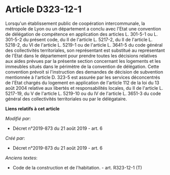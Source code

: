 # Article D323-12-1

Lorsqu'un établissement public de coopération intercommunale, la métropole de Lyon ou un département a conclu avec l'Etat une
convention de délégation de compétence en application des articles L. 301-5-1 ou L. 301-5-2 du présent code, du II de
l'article L. 5217-2, du II de l'article L. 5218-2, du VI de l'article L. 5219-1 ou de l'article L. 3641-5 du code général des
collectivités territoriales, son représentant est substitué au représentant de l'Etat dans le département pour prendre toutes
les décisions relatives aux aides prévues par la présente section concernant les logements et les immeubles situés dans le
périmètre de la convention de délégation. Cette convention prévoit si l'instruction des demandes de décision de subvention
mentionnée à l'article D. 323-5 est assurée par les services déconcentrés de l'Etat chargés du logement en application de
l'article 112 de la loi du 13 août 2004 relative aux libertés et responsabilités locales, du II de l'article L. 5217-19, du V
de l'article L. 5219-10 ou du IV de l'article L. 3651-3 du code général des collectivités territoriales ou par le
délégataire.

**Liens relatifs à cet article**

_Modifié par_:

  - Décret n°2019-873 du 21 août 2019 - art. 6

_Créé par_:

  - Décret n°2019-873 du 21 août 2019 - art. 6

_Anciens textes_:

  - Code de la construction et de l'habitation. - art. R323-12-1 (T)
